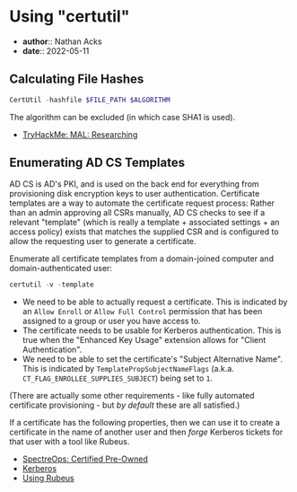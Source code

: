 # Using "certutil"

* **author**:: Nathan Acks
* **date**:: 2022-05-11

## Calculating File Hashes

```powershell
CertUtil -hashfile $FILE_PATH $ALGORITHM
```

The algorithm can be excluded (in which case SHA1 is used).

* [TryHackMe: MAL: Researching](tryhackme-mal-researching.md)

## Enumerating AD CS Templates

AD CS is AD's PKI, and is used on the back end for everything from provisioning disk encryption keys to user authentication. Certificate templates are a way to automate the certificate request process: Rather than an admin approving all CSRs manually, AD CS checks to see if a relevant "template" (which is really a template + associated settings + an access policy) exists that matches the supplied CSR and is configured to allow the requesting user to generate a certificate.

Enumerate all certificate templates from a domain-joined computer and domain-authenticated user:

```powershell
certutil -v -template
```

* We need to be able to actually request a certificate. This is indicated by an `Allow Enroll` or `Allow Full Control` permission that has been assigned to a group or user you have access to.
* The certificate needs to be usable for Kerberos authentication. This is true when the "Enhanced Key Usage" extension allows for "Client Authentication".
* We need to be able to set the certificate's "Subject Alternative Name". This is indicated by `TemplatePropSubjectNameFlags` (a.k.a. `CT_FLAG_ENROLLEE_SUPPLIES_SUBJECT`) being set to `1`.

(There are actually some other requirements - like fully automated certificate provisioning - but *by default* these are all satisfied.)

If a certificate has the following properties, then we can use it to create a certificate in the name of another user and then *forge* Kerberos tickets for that user with a tool like Rubeus.

* [SpectreOps: Certified Pre-Owned](https://posts.specterops.io/certified-pre-owned-d95910965cd2)
* [Kerberos](kerberos.md)
* [Using Rubeus](rubeus.md)

